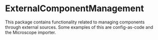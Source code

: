 # ExternalComponentManagement

This package contains functionality related to managing components through external sources. Some examples of this are config-as-code and the Microscope importer.
